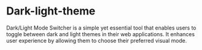 # Dark-light-theme
Dark/Light Mode Switcher is a simple yet essential tool that enables users to toggle between dark and light themes in their web applications. It enhances user experience by allowing them to choose their preferred visual mode.
